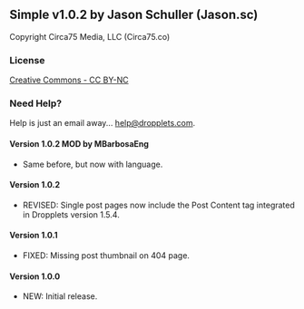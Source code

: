 ## Simple v1.0.2 by Jason Schuller (Jason.sc)
Copyright Circa75 Media, LLC (Circa75.co)

### License
[Creative Commons - CC BY-NC](http://creativecommons.org/licenses/by-nc/3.0/legalcode)

### Need Help?
Help is just an email away... help@dropplets.com.

#### Version 1.0.2 MOD by MBarbosaEng
- Same before, but now with language.

#### Version 1.0.2
- REVISED: Single post pages now include the Post Content tag integrated in Dropplets version 1.5.4.

#### Version 1.0.1
- FIXED: Missing post thumbnail on 404 page.

#### Version 1.0.0
- NEW: Initial release.